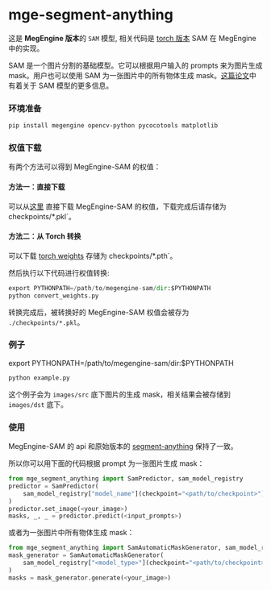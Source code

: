 # mge-segment-anything

这是 **MegEngine 版本**的 `SAM` 模型, 相关代码是 [torch 版本](https://github.com/facebookresearch/segment-anything/tree/main) SAM 在 MegEngine 中的实现。

SAM 是一个图片分割的基础模型。它可以根据用户输入的 prompts 来为图片生成 mask。用户也可以使用 SAM 为一张图片中的所有物体生成 mask。[这篇论文](https://ai.facebook.com/research/publications/segment-anything/)中有着关于 SAM 模型的更多信息。

### 环境准备

```bash
pip install megengine opencv-python pycocotools matplotlib
```

### 权值下载

有两个方法可以得到 MegEngine-SAM 的权值：

#### 方法一：直接下载

可以从[这里]() 直接下载 MegEngine-SAM 的权值，下载完成后请存储为 checkpoints/*.pkl`。

#### 方法二：从 Torch 转换

可以下载 [torch weights](https://github.com/facebookresearch/segment-anything/tree/main#model-checkpoints) 存储为 checkpoints/*.pth`。

然后执行以下代码进行权值转换:

```python
export PYTHONPATH=/path/to/megengine-sam/dir:$PYTHONPATH
python convert_weights.py
```

转换完成后，被转换好的 MegEngine-SAM 权值会被存为 `./checkpoints/*.pkl`。

### 例子

export PYTHONPATH=/path/to/megengine-sam/dir:$PYTHONPATH

```python
python example.py
```

这个例子会为 `images/src` 底下图片的生成 mask，相关结果会被存储到 `images/dst` 底下。

### 使用

MegEngine-SAM 的 api 和原始版本的 [segment-anything](https://github.com/facebookresearch/segment-anything/tree/main) 保持了一致。

所以你可以用下面的代码根据 prompt 为一张图片生成 mask：

```python
from mge_segment_anything import SamPredictor, sam_model_registry
predictor = SamPredictor(
    sam_model_registry["model_name"](checkpoint="<path/to/checkpoint>")
)
predictor.set_image(<your_image>)
masks, _, _ = predictor.predict(<input_prompts>)
```

或者为一张图片中所有物体生成 mask：

```python
from mge_segment_anything import SamAutomaticMaskGenerator, sam_model_registry
mask_generator = SamAutomaticMaskGenerator(
    sam_model_registry["<model_type>"](checkpoint="<path/to/checkpoint>")
)
masks = mask_generator.generate(<your_image>)
```
